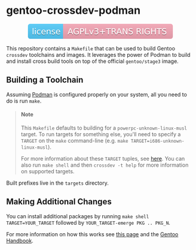 # gentoo-crossdev-podman

<p align="center">
  <a href="./LICENSE">
    <img alt="License: AGPLv3+TRANS RIGHTS" src="./img/license-badge.svg">
  </a>
</p>

This repository contains a `Makefile` that can be used to build Gentoo
`crossdev` toolchains and images.  It leverages the power of Podman to build
and install cross build tools on top of the official `gentoo/stage3` image.

## Building a Toolchain
Assuming [Podman](https://podman.io/) is configured properly on your system, all
you need to do is run `make`.

> #### Note
>
> This `Makefile` defaults to building for a `powerpc-unknown-linux-musl`
> target.  To run targets for something else, you'll need to specify a `TARGET`
> on the `make` command-line (e.g. `make TARGET=i686-unknown-linux-musl`).
>
> For more information about these `TARGET` tuples, see
> [here](https://wiki.gentoo.org/wiki/Cross_build_environment#Create_the_cross_toolchain).
> You can also run `make shell` and then `crossdev -t help` for more information
> on supported targets.

Built prefixes live in the `targets` directory.

## Making Additional Changes
You can install additional packages by running `make shell TARGET=YOUR_TARGET`
followed by `YOUR_TARGET-emerge PKG .. PKG_N`.

For more information on how this works see [this page](https://wiki.gentoo.org/wiki/Cross_build_environment#Build_the_desired_Software)
and the [Gentoo Handbook](https://wiki.gentoo.org/wiki/Handbook:Main_Page).
